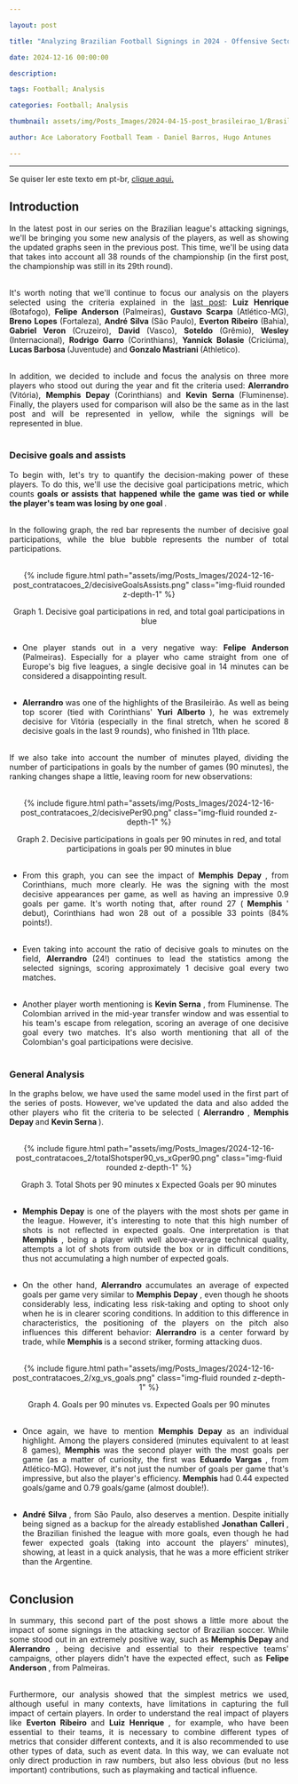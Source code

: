 ```yaml
---

layout: post

title: "Analyzing Brazilian Football Signings in 2024 - Offensive Sector: Part 2"

date: 2024-12-16 00:00:00

description:

tags: Football; Analysis

categories: Football; Analysis

thumbnail: assets/img/Posts_Images/2024-04-15-post_brasileirao_1/Brasileirao_Assai_2022.png

author: Ace Laboratory Football Team - Daniel Barros, Hugo Antunes

---
```


---

<p  align="justify">

Se quiser ler este texto em pt-br, <a  href = "https://ac3lab.github.io/blog/2000/post_contratacoes_2_pt/"> clique aqui.</a>

</p>

<h2> <b> Introduction </b></h2>
  
<div  style="text-align: justify">

In the latest post in our series on the Brazilian league's attacking signings, we'll be bringing you some new analysis of the players, as well as showing the updated graphs seen in the previous post. This time, we'll be using data that takes into account all 38 rounds of the championship (in the first post, the championship was still in its 29th round). <br/><br/>

It's worth noting that we'll continue to focus our analysis on the players selected using the criteria explained in the <a  href = "https://ac3lab.github.io/blog/2024/post_contratacoes_1_en/"> last post</a>: <b> Luiz Henrique </b> (Botafogo), <b> Felipe Anderson </b> (Palmeiras), <b> Gustavo Scarpa </b> (Atlético-MG), <b> Breno Lopes </b> (Fortaleza), <b> André Silva </b> (São Paulo), <b> Everton Ribeiro </b> (Bahia), <b> Gabriel Veron </b> (Cruzeiro), <b> David </b> (Vasco), <b> Soteldo </b> (Grêmio), <b> Wesley </b> (Internacional), <b> Rodrigo Garro </b> (Corinthians), <b> Yannick Bolasie </b> (Criciúma), <b> Lucas Barbosa </b> (Juventude) and <b> Gonzalo Mastriani </b> (Athletico). <br/><br/>

In addition, we decided to include and focus the analysis on three more players who stood out during the year and fit the criteria used: <b> Alerrandro </b> (Vitória), <b> Memphis Depay </b> (Corinthians) and <b> Kevin Serna </b> (Fluminense). Finally, the players used for comparison will also be the same as in the last post and will be represented in yellow, while the signings will be represented in blue. <br/><br/>

<h3> <b> Decisive goals and assists </b> </h3>

To begin with, let's try to quantify the decision-making power of these players. To do this, we'll use the decisive goal participations metric, which counts <b> goals or assists that happened while the game was tied or while the player's team was losing by one goal </b>. <br/><br/>

In the following graph, the red bar represents the number of decisive goal participations, while the blue bubble represents the number of total participations. <br/><br/>

<div  style="width: 100%; margin: 0 auto; text-align: center;">

{% include figure.html path="assets/img/Posts_Images/2024-12-16-post_contratacoes_2/decisiveGoalsAssists.png" class="img-fluid rounded z-depth-1" %}

</div>

<center>Graph 1. Decisive goal participations in red, and total goal participations in blue <br/><br/></center>

- One player stands out in a very negative way: <b> Felipe Anderson </b> (Palmeiras). Especially for a player who came straight from one of Europe's big five leagues, a single decisive goal in 14 minutes can be considered a disappointing result. <br/><br/>

- <b> Alerrandro </b> was one of the highlights of the Brasileirão. As well as being top scorer (tied with Corinthians' <b> Yuri Alberto </b>), he was extremely decisive for Vitória (especially in the final stretch, when he scored 8 decisive goals in the last 9 rounds), who finished in 11th place. <br/><br/>

If we also take into account the number of minutes played, dividing the number of participations in goals by the number of games (90 minutes), the ranking changes shape a little, leaving room for new observations: <br/><br/>

<div  style="width: 100%; margin: 0 auto; text-align: center;">

{% include figure.html path="assets/img/Posts_Images/2024-12-16-post_contratacoes_2/decisivePer90.png" class="img-fluid rounded z-depth-1" %}

</div>

<center> Graph 2. Decisive participations in goals per 90 minutes in red, and total participations in goals per 90 minutes in blue <br/><br/></center>

- From this graph, you can see the impact of <b> Memphis Depay </b>, from Corinthians, much more clearly. He was the signing with the most decisive appearances per game, as well as having an impressive 0.9 goals per game. It's worth noting that, after round 27 (<b> Memphis </b>' debut), Corinthians had won 28 out of a possible 33 points (84% points!). <br/><br/>


- Even taking into account the ratio of decisive goals to minutes on the field, <b> Alerrandro </b> (24!) continues to lead the statistics among the selected signings, scoring approximately 1 decisive goal every two matches. <br/><br/>

- Another player worth mentioning is <b> Kevin Serna </b>, from Fluminense. The Colombian arrived in the mid-year transfer window and was essential to his team's escape from relegation, scoring an average of one decisive goal every two matches. It's also worth mentioning that all of the Colombian's goal participations were decisive. <br/><br/>

<h3> <b> General Analysis </b> </h3>

In the graphs below, we have used the same model used in the first part of the series of posts. However, we've updated the data and also added the other players who fit the criteria to be selected (<b> Alerrandro </b>, <b> Memphis Depay </b> and <b> Kevin Serna </b>). <br/><br/>

<div  style="width: 100%; margin: 0 auto; text-align: center;">

{% include figure.html path="assets/img/Posts_Images/2024-12-16-post_contratacoes_2/totalShotsper90_vs_xGper90.png" class="img-fluid rounded z-depth-1" %}

</div>

<center> Graph 3. Total Shots per 90 minutes x Expected Goals per 90 minutes <br/><br/></center>

- <b> Memphis Depay </b> is one of the players with the most shots per game in the league. However, it's interesting to note that this high number of shots is not reflected in expected goals. One interpretation is that <b> Memphis </b>, being a player with well above-average technical quality, attempts a lot of shots from outside the box or in difficult conditions, thus not accumulating a high number of expected goals. <br/><br/>

- On the other hand, <b> Alerrandro </b> accumulates an average of expected goals per game very similar to <b> Memphis Depay </b>, even though he shoots considerably less, indicating less risk-taking and opting to shoot only when he is in clearer scoring conditions. In addition to this difference in characteristics, the positioning of the players on the pitch also influences this different behavior: <b> Alerrandro </b> is a center forward by trade, while <b> Memphis </b> is a second striker, forming attacking duos. <br/><br/>

<div  style="width: 100%; margin: 0 auto; text-align: center;">

{% include figure.html path="assets/img/Posts_Images/2024-12-16-post_contratacoes_2/xg_vs_goals.png" class="img-fluid rounded z-depth-1" %}

</div>

<center> Graph 4. Goals per 90 minutes vs. Expected Goals per 90 minutes <br/><br/></center>

- Once again, we have to mention <b> Memphis Depay </b> as an individual highlight. Among the players considered (minutes equivalent to at least 8 games), <b> Memphis </b> was the second player with the most goals per game (as a matter of curiosity, the first was <b> Eduardo Vargas </b>, from Atlético-MG). However, it's not just the number of goals per game that's impressive, but also the player's efficiency. <b> Memphis </b> had 0.44 expected goals/game and 0.79 goals/game (almost double!). <br/><br/>

- <b> André Silva </b>, from São Paulo, also deserves a mention. Despite initially being signed as a backup for the already established <b> Jonathan Calleri </b>, the Brazilian finished the league with more goals, even though he had fewer expected goals (taking into account the players' minutes), showing, at least in a quick analysis, that he was a more efficient striker than the Argentine. <br/><br/>



<h2> <b> Conclusion </b></h2>

In summary, this second part of the post shows a little more about the impact of some signings in the attacking sector of Brazilian soccer. While some stood out in an extremely positive way, such as <b> Memphis Depay </b> and <b> Alerrandro </b>, being decisive and essential to their respective teams' campaigns, other players didn't have the expected effect, such as <b> Felipe Anderson </b>, from Palmeiras. <br/><br/>

Furthermore, our analysis showed that the simplest metrics we used, although useful in many contexts, have limitations in capturing the full impact of certain players. In order to understand the real impact of players like <b> Everton Ribeiro </b> and <b> Luiz Henrique </b>, for example, who have been essential to their teams, it is necessary to combine different types of metrics that consider different contexts, and it is also recommended to use other types of data, such as event data. In this way, we can evaluate not only direct production in raw numbers, but also less obvious (but no less important) contributions, such as playmaking and tactical influence. <br/><br/>



<div>
